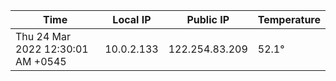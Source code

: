 | Time     | Local IP | Public IP | Temperature |
| ----------- | ----------- | ----------- | ----------- |
| Thu 24 Mar 2022 12:30:01 AM +0545      | 10.0.2.133     | 122.254.83.209  | 52.1° |
